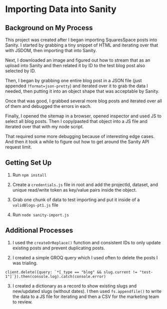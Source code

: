 # Importing Data into Sanity
## Background on My Process
This project was created after I began importing SquaresSpace posts into Sanity. I started by grabbing a tiny snippet of HTML and iterating over that with JSDOM, then importing that into Sanity.

Next, I downloaded an image and figured out how to stream that as an upload into Sanity and then related it by ID to the test blog post also selected by ID.

Then, I began by grabbing one entire blog post in a JSON file (just appended `?format=json-pretty`) and iterated over it to grab the data I needed, then putting it into an object shape that was acceptable by Sanity.

Once that was good, I grabbed several more blog posts and iterated over all of them and debugged the errors in each. 

Finally, I opened the sitemap in a browser, opened inspector and used JS to select all blog posts. Then I copy/pasted that object into a JS file and iterated over that with my node script.

That required some more debugging because of interesting edge cases. And then it took a while to figure out how to get around the Sanity API request limit.

## Getting Set Up

1. Run `npm install`

2. Create a `credentials.js` file in root and add the projectId, dataset, and unique read/write token as key/value pairs inside the object.

3. Grab one chunk of data to test importing and put it inside of a `validBlogs-pt1.js` file

4. Run `node sanity-import.js`

## Additional Processes

1. I used the `createOrReplace()` function and consistent IDs to only update existing posts and prevent duplicating posts. 

2. I created a simple GROQ query which I used often to delete the posts I was trialing.

```client.delete({query: `*[_type == "blog" && slug.current != "test-1"]`}).then(console.log).catch(console.error)```

3. I created a dictionary as a record to show existing slugs and new/updated slugs (without dates). I then used `fs.appendfile()` to write the data to a JS file for iterating and then a CSV for the marketing team to review.